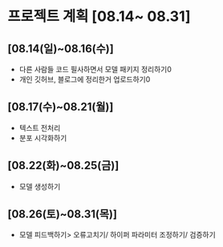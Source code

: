 # 프로젝트 계획 [08.14~ 08.31]

## [08.14(일)~08.16(수)]
- 다른 사람들 코드 필사하면서 모델 패키지 정리하기0
- 개인 깃허브, 블로그에 정리한거 업로드하기0

## [08.17(수)~08.21(월)]
- 텍스트 전처리
- 분포 시각화하기

## [08.22(화)~08.25(금)]
- 모델 생성하기

## [08.26(토)~08.31(목)]
- 모델 피드백하기> 오류고치기/ 하이퍼 파라미터 조정하기/ 검증하기